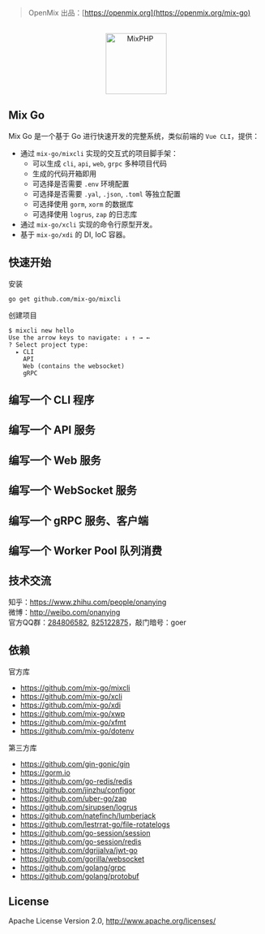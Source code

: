 > OpenMix 出品：[https://openmix.org](https://openmix.org/mix-go)

<p align="center">
    <br>
    <img src="https://openmix.org/static/image/logo_go.png" width="120" alt="MixPHP">
    <br>
</p>

## Mix Go

Mix Go 是一个基于 Go 进行快速开发的完整系统，类似前端的 `Vue CLI`，提供：

- 通过 `mix-go/mixcli` 实现的交互式的项目脚手架：
  - 可以生成 `cli`, `api`, `web`, `grpc` 多种项目代码
  - 生成的代码开箱即用
  - 可选择是否需要 `.env` 环境配置
  - 可选择是否需要 `.yal`, `.json`, `.toml` 等独立配置
  - 可选择使用 `gorm`, `xorm` 的数据库
  - 可选择使用 `logrus`, `zap` 的日志库
- 通过 `mix-go/xcli` 实现的命令行原型开发。
- 基于 `mix-go/xdi` 的 DI, IoC 容器。

## 快速开始

安装

```
go get github.com/mix-go/mixcli
```

创建项目

~~~
$ mixcli new hello
Use the arrow keys to navigate: ↓ ↑ → ← 
? Select project type:
  ▸ CLI
    API
    Web (contains the websocket)
    gRPC
~~~

## 编写一个 CLI 程序

## 编写一个 API 服务

## 编写一个 Web 服务

## 编写一个 WebSocket 服务

## 编写一个 gRPC 服务、客户端

## 编写一个 Worker Pool 队列消费

## 技术交流

知乎：https://www.zhihu.com/people/onanying   
微博：http://weibo.com/onanying    
官方QQ群：[284806582](https://shang.qq.com/wpa/qunwpa?idkey=b3a8618d3977cda4fed2363a666b081a31d89e3d31ab164497f53b72cf49968a), [825122875](http://shang.qq.com/wpa/qunwpa?idkey=d2908b0c7095fc7ec63a2391fa4b39a8c5cb16952f6cfc3f2ce4c9726edeaf20)，敲门暗号：goer

## 依赖

官方库

- https://github.com/mix-go/mixcli
- https://github.com/mix-go/xcli
- https://github.com/mix-go/xdi
- https://github.com/mix-go/xwp
- https://github.com/mix-go/xfmt
- https://github.com/mix-go/dotenv

第三方库

- https://github.com/gin-gonic/gin
- https://gorm.io
- https://github.com/go-redis/redis
- https://github.com/jinzhu/configor
- https://github.com/uber-go/zap
- https://github.com/sirupsen/logrus
- https://github.com/natefinch/lumberjack
- https://github.com/lestrrat-go/file-rotatelogs
- https://github.com/go-session/session
- https://github.com/go-session/redis
- https://github.com/dgrijalva/jwt-go
- https://github.com/gorilla/websocket
- https://github.com/golang/grpc
- https://github.com/golang/protobuf

## License

Apache License Version 2.0, http://www.apache.org/licenses/
